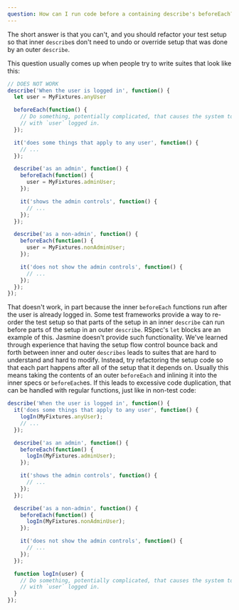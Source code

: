 ```yaml
---
question: How can I run code before a containing describe's beforeEach? Does Jasmine have an equivalent of rspec's let?
---
```


The short answer is that you can't, and you should refactor your test setup so
that inner `describe`s don't need to undo or override setup that was done by
an outer `describe`.

This question usually comes up when people try to write suites that look like
this:

```javascript
// DOES NOT WORK
describe('When the user is logged in', function() {
  let user = MyFixtures.anyUser

  beforeEach(function() {
    // Do something, potentially complicated, that causes the system to run
    // with `user` logged in.
  });

  it('does some things that apply to any user', function() {
    // ...
  });

  describe('as an admin', function() {
    beforeEach(function() {
      user = MyFixtures.adminUser;
    });

    it('shows the admin controls', function() {
      // ...
    });
  });

  describe('as a non-admin', function() {
    beforeEach(function() {
      user = MyFixtures.nonAdminUser;
    });

    it('does not show the admin controls', function() {
      // ...
    });
  });
});
```

That doesn't work, in part because the inner `beforeEach` functions run after
the user is already logged in. Some test frameworks provide a way to re-order
the test setup so that parts of the setup in an inner `describe` can run before
parts of the setup in an outer `describe`. RSpec's `let` blocks are an example
of this. Jasmine doesn't provide such functionality. We've learned through
experience that having the setup flow control bounce back and forth between
inner and outer `describes` leads to suites that are hard to understand
and hard to modify. Instead, try refactoring the setup code so that each part 
happens after all of the setup that it depends on. Usually this means taking 
the contents of an outer `beforeEach` and inlining it into the inner specs or
`beforeEach`es. If this leads to excessive code duplication, that can be handled
 with regular functions, just like in non-test code:

```javascript
describe('When the user is logged in', function() {
  it('does some things that apply to any user', function() {
    logIn(MyFixtures.anyUser);
    // ...
  });

  describe('as an admin', function() {
    beforeEach(function() {
      logIn(MyFixtures.adminUser);
    });

    it('shows the admin controls', function() {
      // ...
    });
  });

  describe('as a non-admin', function() {
    beforeEach(function() {
      logIn(MyFixtures.nonAdminUser);
    });

    it('does not show the admin controls', function() {
      // ...
    });
  });

  function logIn(user) {
    // Do something, potentially complicated, that causes the system to run
    // with `user` logged in.
  }
});
```
